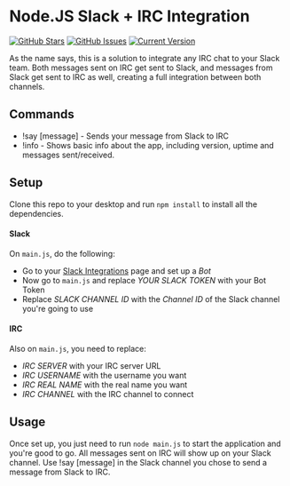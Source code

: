 Node.JS Slack + IRC Integration
===============================
[![GitHub Stars](https://img.shields.io/github/stars/IgorAntun/node-slack-irc.svg)](https://github.com/IgorAntun/node-slack-irc/stargazers) [![GitHub Issues](https://img.shields.io/github/issues/IgorAntun/node-slack-irc.svg)](https://github.com/IgorAntun/node-slack-irc/issues) [![Current Version](https://img.shields.io/badge/version-0.3.7-green.svg)](https://github.com/IgorAntun/node-chat)

As the name says, this is a solution to integrate any IRC chat to your Slack team. Both messages sent on IRC get sent to Slack, and messages from Slack get sent to IRC as well, creating a full integration between both channels.


## Commands
- !say [message] - Sends your message from Slack to IRC
- !info - Shows basic info about the app, including version, uptime and messages sent/received.

## Setup
Clone this repo to your desktop and run `npm install` to install all the dependencies.

#### Slack
On `main.js`, do the following:
 - Go to your [Slack Integrations](slack.com/services/new) page and set up a *Bot*
 - Now go to `main.js` and replace *YOUR SLACK TOKEN* with your Bot Token
 - Replace *SLACK CHANNEL ID* with the *Channel ID* of the Slack channel you're going to use

#### IRC
Also on `main.js`, you need to replace:
 - *IRC SERVER* with your IRC server URL
 - *IRC USERNAME* with the username you want
 - *IRC REAL NAME* with the real name you want
 - *IRC CHANNEL* with the IRC channel to connect


## Usage
Once set up, you just need to run `node main.js` to start the application and you're good to go.
All messages sent on IRC will show up on your Slack channel.
Use !say [message] in the Slack channel you chose to send a message from Slack to IRC.
